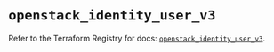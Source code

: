 # `openstack_identity_user_v3`

Refer to the Terraform Registry for docs: [`openstack_identity_user_v3`](https://registry.terraform.io/providers/terraform-provider-openstack/openstack/3.0.0/docs/resources/identity_user_v3).
